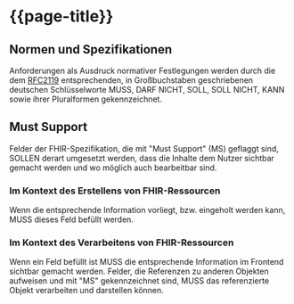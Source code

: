# {{page-title}}

## Normen und Spezifikationen
Anforderungen als Ausdruck normativer Festlegungen werden durch die dem [RFC2119](https://tools.ietf.org/html/rfc2119) entsprechenden, in Großbuchstaben geschriebenen deutschen Schlüsselworte MUSS, DARF NICHT, SOLL, SOLL NICHT, KANN sowie ihrer Pluralformen gekennzeichnet.

## Must Support
Felder der FHIR-Spezifikation, die mit "Must Support" (MS) geflaggt sind, SOLLEN derart umgesetzt werden, dass die Inhalte dem Nutzer sichtbar gemacht werden und wo möglich auch bearbeitbar sind.

### Im Kontext des Erstellens von FHIR-Ressourcen
Wenn die entsprechende Information vorliegt, bzw. eingeholt werden kann, MUSS dieses Feld befüllt werden.

### Im Kontext des Verarbeitens von FHIR-Ressourcen
Wenn ein Feld befüllt ist MUSS die entsprechende Information im Frontend sichtbar gemacht werden.
Felder, die Referenzen zu anderen Objekten aufweisen und mit "MS" gekennzeichnet sind, MUSS das referenzierte Objekt verarbeiten und darstellen können.